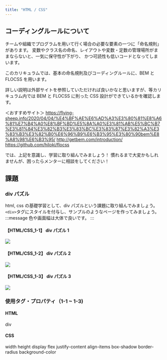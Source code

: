 ```yaml
---
title: "HTML / CSS"
---
```


## コーディングルールについて

チームや組織でプログラムを用いて行く場合の必要な要素の一つに「命名規則」があります。
変数やクラス名の命名、レイアウトや変数・定数の管理場所がままならないと、一気に保守性が下がり、
かつ可読性も低いコードとなってしまいます。

このカリキュラムでは、基本の命名規則及びコーディングルールに、BEM と FLOCSS を用います。

詳しい説明は外部サイトを参照していただければ良いかなと思いますが、等カリキュラム内では BEM と FLOCSS に則った
CSS 設計ができているかを確認します。

＜おすすめサイト＞
https://flying-sheep.info/2020/04/04/%E4%BF%AE%E6%AD%A3%E3%80%81%E8%A6%81%E7%B4%A0%E8%BF%BD%E5%8A%A0%E3%81%AB%E5%BC%B7%E3%81%84%E3%82%B3%E3%83%BC%E3%83%87%E3%82%A3%E3%83%B3%E3%82%B0%E6%96%B9%E6%B3%95%E3%80%90bem%E8%A8%98%E6%B3%95/
http://getbem.com/introduction/
https://github.com/hiloki/flocss

では、上記を意識し、学習に取り組んでみましょう！
慣れるまで大変かもしれませんが、困ったらメンターに相談をしてください！

## 課題

### div パズル

html, css の基礎学習として、div パズルという課題に取り組んでみましょう。
`<div>`タグにスタイルを付与し、サンプルのようなページを作ってみましょう。
:::message
色や画面幅は大体で良いです。
:::

#### 【HTML/CSS_1-1】 div パズル 1

![](https://storage.googleapis.com/zenn-user-upload/a5731edf5994-20220308.png)

#### 【HTML/CSS_1-2】 div パズル 2

![](https://storage.googleapis.com/zenn-user-upload/f82f650756d9-20220308.png)

#### 【HTML/CSS_1-3】 div パズル 3

![](https://storage.googleapis.com/zenn-user-upload/7e08ef9eafd2-20220308.png)

### 使用タグ・プロパティ（1-1 ~ 1-3)

#### HTML

div

#### CSS

width
height
display
flex
justify-content
align-items
box-shadow
border-radius
background-color
